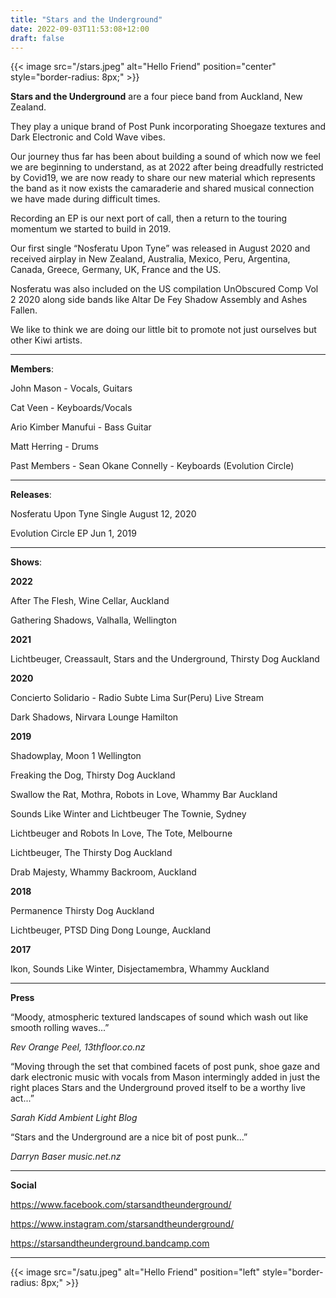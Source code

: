 ```yaml
---
title: "Stars and the Underground"
date: 2022-09-03T11:53:08+12:00
draft: false
---
```


{{< image src="/stars.jpeg" alt="Hello Friend" position="center" style="border-radius: 8px;" >}}


**Stars and the Underground** are a four piece band from Auckland, New Zealand. 

They play a unique  brand of Post Punk incorporating Shoegaze textures and Dark Electronic and Cold Wave vibes.

Our journey thus far has been about building a sound of which now we feel we are beginning to understand, as
at 2022 after being dreadfully restricted by Covid19, we are now ready to share our new material which represents the band as it now exists the camaraderie and shared musical connection we have made during difficult times.

Recording an EP is our next port of call, then a return to the touring momentum we started to build in 2019.

Our first single “Nosferatu Upon Tyne” was released in August 2020 and received airplay in New Zealand, Australia, Mexico, Peru, Argentina, Canada, Greece, Germany, UK, France and the US.

Nosferatu was also included on the US compilation UnObscured Comp Vol 2 2020 along side bands like Altar De Fey Shadow Assembly and Ashes Fallen.

We like to think we are doing our little bit to promote not just ourselves but other Kiwi artists.

___

**Members**:

John Mason - Vocals, Guitars

Cat Veen - Keyboards/Vocals

Ario Kimber Manufui - Bass Guitar

Matt Herring - Drums

Past Members - Sean Okane Connelly - Keyboards (Evolution Circle)

---

**Releases**:

Nosferatu Upon Tyne Single August 12, 2020

Evolution Circle EP Jun 1, 2019


___

**Shows**:

**2022**

After The Flesh, Wine Cellar, Auckland

Gathering Shadows, Valhalla, Wellington


**2021**

Lichtbeuger, Creassault, Stars and the Underground, Thirsty Dog Auckland


**2020**

Concierto Solidario - Radio Subte Lima Sur(Peru) Live Stream

Dark Shadows, Nirvara Lounge Hamilton


**2019**

Shadowplay, Moon 1 Wellington

Freaking the Dog, Thirsty Dog Auckland 

Swallow the Rat, Mothra, Robots in Love, Whammy Bar Auckland 

Sounds Like Winter and Lichtbeuger The Townie, Sydney 

Lichtbeuger and Robots In Love, The Tote, Melbourne

Lichtbeuger, The Thirsty Dog Auckland

Drab Majesty, Whammy Backroom, Auckland


**2018**

Permanence Thirsty Dog Auckland

Lichtbeuger, PTSD Ding Dong Lounge, Auckland


**2017**

Ikon, Sounds Like Winter, Disjectamembra, Whammy Auckland


___

**Press**

“Moody, atmospheric textured landscapes of sound which wash out like smooth rolling waves...”

*Rev Orange Peel, 13thfloor.co.nz*

“Moving through the set that combined facets of post punk, shoe gaze and dark electronic music with vocals from Mason intermingly added in just the right places
Stars and the Underground proved itself to be a worthy live act...”

*Sarah Kidd Ambient Light Blog*

“Stars and the Underground are a nice bit of post punk...”

*Darryn Baser music.net.nz*

___

**Social**

https://www.facebook.com/starsandtheunderground/ 

https://www.instagram.com/starsandtheunderground/ 

https://starsandtheunderground.bandcamp.com

---

{{< image src="/satu.jpeg" alt="Hello Friend" position="left" style="border-radius: 8px;" >}}